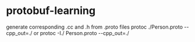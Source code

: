 # protobuf-learning

generate corresponding .cc and .h from .proto files 
protoc ./Person.proto --cpp_out=./
or protoc -I./ Person.proto --cpp_out=./
